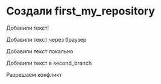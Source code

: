 ﻿# Создали first_my_repository

Добавили текст!

Добавили текст через браузер

Добавили текст локально

Добавили текст в second_branch

Разрешаем конфликт
